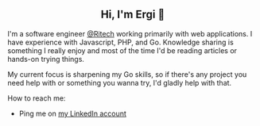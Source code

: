 <h2 align=center> Hi, I'm Ergi 👋 </h2>

I'm a software engineer [@Ritech](https://www.linkedin.com/company/ritech-solutions-ltd./mycompany/) working primarily with web applications. I have experience with Javascript, PHP, and Go. Knowledge sharing is something I really enjoy and most of the time I'd be reading articles or hands-on trying things.

My current focus is sharpening my Go skills, so if there's any project you need help with or something you wanna try, I'd gladly help with that.

How to reach me:
- Ping me on [my LinkedIn account](https://www.linkedin.com/in/ergi-berdellima/)
